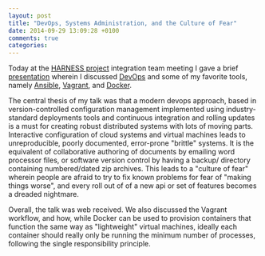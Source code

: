 ```yaml
---
layout: post
title: "DevOps, Systems Administration, and the Culture of Fear"
date: 2014-09-29 13:09:28 +0100
comments: true
categories: 
---
```


Today at the [HARNESS project](http://www.harness-project.eu) integration team
meeting I gave a brief 
[presentation](http://www.slideshare.net/marklee1977/devops-39666655) wherein I 
discussed [DevOps](http://en.wikipedia.org/wiki/DevOps) and some of my favorite 
tools, namely [Ansible](http://ansible.com), [Vagrant](http://vagrantup.com), 
and [Docker](http://docker.io).

The central thesis of my talk was that a modern devops approach, based in
version-controlled configuration management implemented using industry-standard
deployments tools and continuous integration and rolling updates is a must for
creating robust distributed systems with lots of moving parts. Interactive
configuration of cloud systems and virtual machines leads to unreproducible,
poorly documented, error-prone "brittle" systems. It is the equivalent of
collaborative authoring of documents by emailing word processor files, or
software version control by having a backup/ directory containing
numbered/dated zip archives. This leads to a "culture of fear" wherein people
are afraid to try to fix known problems for fear of "making things worse", and
every roll out of of a new api or set of features becomes a dreaded nightmare.

Overall, the talk was web received. We also discussed the Vagrant workflow, and
how, while Docker can be used to provision containers that function the same
way as "lightweight" virtual machines, ideally each container should really
only be running the minimum number of processes, following the single
responsibility principle.

